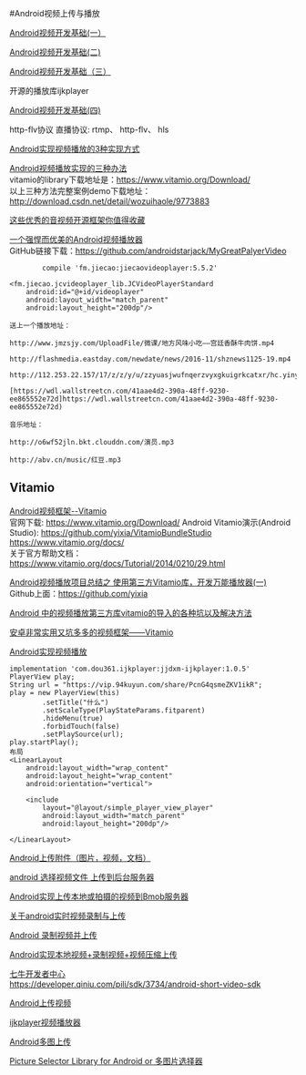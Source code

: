 #Android视频上传与播放

[Android视频开发基础(一）](https://blog.csdn.net/goodlixueyong/article/details/62058805)  

[Android视频开发基础(二)](https://blog.csdn.net/goodlixueyong/article/details/62447452)  

[Android视频开发基础（三）](https://blog.csdn.net/goodlixueyong/article/details/84711569)

开源的播放库ijkplayer

[Android视频开发基础(四)](https://blog.csdn.net/goodlixueyong/article/details/62447486)  

http-flv协议
直播协议: rtmp、 http-flv、 hls

[Android实现视频播放的3种实现方式](https://blog.csdn.net/liuzhi0724/article/details/81318816)  

[Android视频播放实现的三种办法](https://blog.csdn.net/wozuihaole/article/details/60867076)  
vitamio的library下载地址是：https://www.vitamio.org/Download/  
以上三种方法完整案例demo下载地址：http://download.csdn.net/detail/wozuihaole/9773883  


[这些优秀的音视频开源框架你值得收藏](http://blog.csdn.net/androidstarjack/article/details/68954614)  

[一个强悍而优美的Android视频播放器](https://blog.csdn.net/androidstarjack/article/details/69526279)  
GitHub链接下载：https://github.com/androidstarjack/MyGreatPalyerVideo  
~~~
        compile 'fm.jiecao:jiecaovideoplayer:5.5.2'

<fm.jiecao.jcvideoplayer_lib.JCVideoPlayerStandard
    android:id="@+id/videoplayer"
    android:layout_width="match_parent"
    android:layout_height="200dp"/>

送上一个播放地址：

http://www.jmzsjy.com/UploadFile/微课/地方风味小吃——宫廷香酥牛肉饼.mp4

http://flashmedia.eastday.com/newdate/news/2016-11/shznews1125-19.mp4

http://112.253.22.157/17/z/z/y/u/zzyuasjwufnqerzvyxgkuigrkcatxr/hc.yinyuetai.com/D046015255134077DDB3ACA0D7E68D45.flv

[https://wdl.wallstreetcn.com/41aae4d2-390a-48ff-9230-ee865552e72d]https://wdl.wallstreetcn.com/41aae4d2-390a-48ff-9230-ee865552e72d)

音乐地址：

http://o6wf52jln.bkt.clouddn.com/演员.mp3

http://abv.cn/music/红豆.mp3
~~~

Vitamio  
---

[Android视频框架--Vitamio](https://blog.csdn.net/hao54216/article/details/52437252)  
官网下载:   https://www.vitamio.org/Download/
Android Vitamio演示(Android Studio):  https://github.com/yixia/VitamioBundleStudio  
 https://www.vitamio.org/docs/  
关于官方帮助文档：https://www.vitamio.org/docs/Tutorial/2014/0210/29.html

[Android视频播放项目总结之 使用第三方Vitamio库，开发万能播放器(一)](https://blog.csdn.net/zhaihaohao1/article/details/45417571)  
Github上面：https://github.com/yixia

[Android 中的视频播放第三方库vitamio的导入的各种坑以及解决方法](https://blog.csdn.net/fucaijin/article/details/80948383)  

[安卓非常实用又坑多多的视频框架——Vitamio](https://blog.csdn.net/NKPDQZ/article/details/63690374)  



[Android实现视频播放](https://blog.csdn.net/yaozhipu/article/details/80528503)  
~~~
implementation 'com.dou361.ijkplayer:jjdxm-ijkplayer:1.0.5'
PlayerView play;
String url = "https://vip.94kuyun.com/share/PcnG4qsmeZKV1ikR";
play = new PlayerView(this)
        .setTitle("什么")
        .setScaleType(PlayStateParams.fitparent)
        .hideMenu(true)
        .forbidTouch(false)
        .setPlaySource(url);
play.startPlay();
布局
<LinearLayout
    android:layout_width="wrap_content"
    android:layout_height="wrap_content"
    android:orientation="vertical">

    <include
        layout="@layout/simple_player_view_player"
        android:layout_width="match_parent"
        android:layout_height="200dp"/>

</LinearLayout>

~~~

[Android上传附件（图片，视频，文档）](https://www.jianshu.com/p/caca4f68961d)  

[android 选择视频文件 上传到后台服务器](https://blog.csdn.net/d276031034/article/details/52652749)  

[Android实现上传本地或拍摄的视频到Bmob服务器](https://blog.csdn.net/xuanwo11/article/details/65440184)  

[关于android实时视频录制与上传](https://blog.csdn.net/lvjunwoaini/article/details/7035601)  

[Android 录制视频并上传](https://blog.csdn.net/wen_zheng/article/details/52056036)  

[Android实现本地视频+录制视频+视频压缩上传](https://blog.csdn.net/weixin_39706415/article/details/84636625)  

[七牛开发者中心](https://developer.qiniu.com/)  
https://developer.qiniu.com/pili/sdk/3734/android-short-video-sdk

[Android上传视频](https://blog.csdn.net/weixin_41701790/article/details/81977653)  

[ijkplayer视频播放器](https://blog.csdn.net/weixin_41701790/article/details/81459387)  

[Android多图上传](https://blog.csdn.net/weixin_41701790/article/details/82344938)  

[Picture Selector Library for Android or 多图片选择器](https://github.com/LuckSiege/PictureSelector)  
